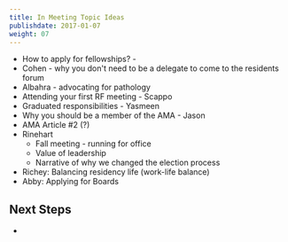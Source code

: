 ```yaml
---
title: In Meeting Topic Ideas
publishdate: 2017-01-07
weight: 07
---
```


* How to apply for fellowships? -
* Cohen - why you don't need to be a delegate to come to the residents forum
* Albahra - advocating for pathology
* Attending your first RF meeting - Scappo
* Graduated responsibilities - Yasmeen
* Why you should be a member of the AMA - Jason
* AMA Article #2 (?)
* Rinehart
  * Fall meeting - running for office
  * Value of leadership
  * Narrative of why we changed the election process
* Richey: Balancing residency life (work-life balance)
* Abby: Applying for Boards

## Next Steps

*